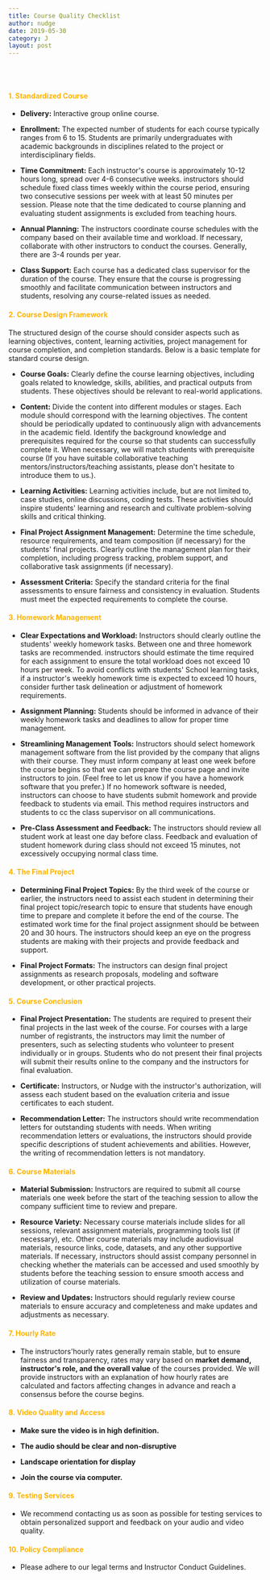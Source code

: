 ```yaml
---
title: Course Quality Checklist
author: nudge
date: 2019-05-30
category: J
layout: post
---
```

<br>
<br>

#### <span style="color:#ffb300; font-weight:bold;">1. Standardized Course</span>

- **Delivery:** Interactive group online course. 

- **Enrollment:** The expected number of students for each course typically ranges from 6 to 15. Students are primarily undergraduates with academic backgrounds in disciplines related to the project or interdisciplinary fields. 

- **Time Commitment:** Each instructor's course is approximately 10-12 hours long, spread over 4-6 consecutive weeks. instructors should schedule fixed class times weekly within the course period, ensuring two consecutive sessions per week with at least 50 minutes per session. Please note that the time dedicated to course planning and evaluating student assignments is excluded from teaching hours.

- **Annual Planning:** The instructors coordinate course schedules with the company based on their available time and workload. If necessary, collaborate with other instructors to conduct the courses. Generally, there are 3-4 rounds per year. 

- **Class Support:** Each course has a dedicated class supervisor for the duration of the course. They ensure that the course is progressing smoothly and facilitate communication between instructors and students, resolving any course-related issues as needed.

#### <span style="color:#ffb300; font-weight:#ffb300;">2. Course Design Framework</span>

The structured design of the course should consider aspects such as learning objectives, content, learning activities, project management for course completion, and completion standards. Below is a basic template for standard course design.

- **Course Goals:** Clearly define the course learning objectives, including goals related to knowledge, skills, abilities, and practical outputs from students. These objectives should be relevant to real-world applications.

- **Content:** Divide the content into different modules or stages. Each module should correspond with the learning objectives. The content should be periodically updated to continuously align with advancements in the academic field. Identify the background knowledge and prerequisites required for the course so that students can successfully complete it. When necessary, we will match students with prerequisite course (If you have suitable collaborative teaching mentors/instructors/teaching assistants, please don't hesitate to introduce them to us.).

- **Learning Activities:** Learning activities include, but are not limited to, case studies, online discussions, coding tests. These activities should inspire students' learning and research and cultivate problem-solving skills and critical thinking.

- **Final Project Assignment Management:** Determine the time schedule, resource requirements, and team composition (if necessary) for the students' final projects. Clearly outline the management plan for their completion, including progress tracking, problem support, and collaborative task assignments (if necessary).

- **Assessment Criteria:** Specify the standard criteria for the final assessments to ensure fairness and consistency in evaluation. Students must meet the expected requirements to complete the course.

#### <span style="color:#ffb300; font-weight:#ffb300;">3. Homework Management</span>

- **Clear Expectations and Workload:** Instructors should clearly outline the students' weekly homework tasks. Between one and three homework tasks are recommended. instructors should estimate the time required for each assignment to ensure the total workload does not exceed 10 hours per week. To avoid conflicts with students' School learning tasks, if a instructor's weekly homework time is expected to exceed 10 hours,  consider further task delineation or adjustment of homework requirements.

- **Assignment Planning:** Students should be informed in advance of their weekly homework tasks and deadlines to allow for proper time management.

- **Streamlining Management Tools:** Instructors should select homework management software from the list provided by the company that aligns with their course. They must inform company at least one week before the course begins so that we can prepare the course page and invite instructors to join. (Feel free to let us know if you have a homework software that you prefer.) If no homework software is needed, instructors can choose to have students submit homework and provide feedback to students via email. This method requires instructors and students to cc the class supervisor on all communications.

- **Pre-Class Assessment and Feedback:** The instructors should review all student work at least one day before class. Feedback and evaluation of student homework during class should not exceed 15 minutes, not excessively occupying normal class time.

#### <span style="color:#ffb300; font-weight:bold;">4. The Final Project</span>

- **Determining Final Project Topics:** By the third week of the course or earlier, the instructors need to assist each student in determining their final project topic/research topic to ensure that students have enough time to prepare and complete it before the end of the course. The estimated work time for the final project assignment should be between 20 and 30 hours. The instructors should keep an eye on the progress students are making with their projects and provide feedback and support.

- **Final Project Formats:** The instructors can design final project assignments as research proposals, modeling and software development, or other practical projects.

#### <span style="color:#ffb300; font-weight:bold;">5. Course Conclusion</span>

- **Final Project Presentation:** The students are required to present their final projects in the last week of the course. For courses with a large number of registrants, the instructors may limit the number of presenters, such as selecting students who volunteer to present individually or in groups. Students who do not present their final projects will submit their results online to the company and the instructors for final evaluation.

- **Certificate:** Instructors, or Nudge with the instructor's authorization, will assess each student based on the evaluation criteria and issue certificates to each student.

- **Recommendation Letter:** The instructors should write recommendation letters for outstanding students with needs. When writing recommendation letters or evaluations, the instructors should provide specific descriptions of student achievements and abilities. However, the writing of recommendation letters is not mandatory.

#### <span style="color:#ffb300; font-weight:bold;">6. Course Materials</span>

- **Material Submission:** Instructors are required to submit all course materials one week before the start of the teaching session to allow the company sufficient time to review and prepare.

- **Resource Variety:** Necessary course materials include slides for all sessions, relevant assignment materials, programming tools list (if necessary), etc. Other course materials may include audiovisual materials, resource links, code, datasets, and any other supportive materials. If necessary, instructors should assist company personnel in checking whether the materials can be accessed and used smoothly by students before the teaching session to ensure smooth access and utilization of course materials.

- **Review and Updates:** Instructors should regularly review course materials to ensure accuracy and completeness and make updates and adjustments as necessary.

#### <span style="color:#ffb300; font-weight:bold;">7. Hourly Rate</span>

- The instructors'hourly rates generally remain stable, but to ensure fairness and transparency, rates may vary based on **market demand, instructor's role, and the overall value** of the courses provided.
We will provide instructors with an explanation of how hourly rates are calculated and factors affecting changes in advance and reach a consensus before the course begins.

#### <span style="color:#ffb300; font-weight:bold;">8. Video Quality and Access</span>

- **Make sure the video is in high definition.**

- **The audio should be clear and non-disruptive** 

- **Landscape orientation for display** 

- **Join the course via computer.**

#### <span style="color:#ffb300; font-weight:bold;">9. Testing Services</span>

- We recommend contacting us as soon as possible for testing services to obtain personalized support and feedback on your audio and video quality.

#### <span style="color:#ffb300; font-weight:bold;">10. Policy Compliance</span>

- Please adhere to our legal terms and Instructor Conduct Guidelines.

<br>
<br>

